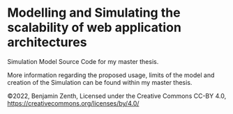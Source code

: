 # Modelling and Simulating the scalability of web application architectures

Simulation Model Source Code for my master thesis. 

More information regarding the proposed usage, limits of the model and 
creation of the Simulation can be found within my master thesis.


©2022, Benjamin Zenth, Licensed under the Creative Commons CC-BY 4.0,
https://creativecommons.org/licenses/by/4.0/
